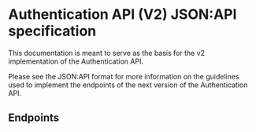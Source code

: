 # Authentication API (V2) JSON:API specification

This documentation is meant to serve as the basis for the v2 implementation of the Authentication API.

Please see the JSON:API format for more information on the guidelines used to implement the endpoints of the next version of the Authentication API.

## Endpoints

